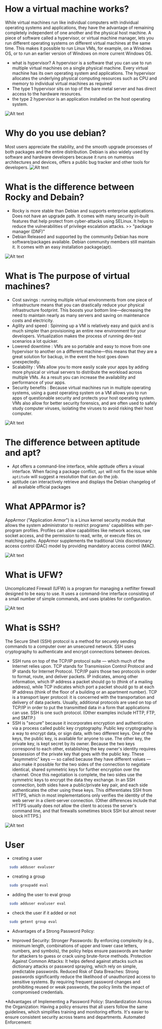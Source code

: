 # How a virtual machine works?
While virtual machines run like individual computers with individual operating systems and applications,
they have the advantage of remaining completely independent of one another and the physical host machine.
A piece of software called a hypervisor, or virtual machine manager, lets you run different operating systems on different virtual machines at the same time.
This makes it possible to run Linux VMs, for example, on a Windows OS, or to run an earlier version of Windows on more current Windows OS.
- what is hypervisor?
A hypervisor is a software that you can use to run multiple virtual machines on a single physical machine.
Every virtual machine has its own operating system and applications.
The hypervisor allocates the underlying physical computing resources such as CPU and memory to individual virtual machines as required
- The type 1 hypervisor sits on top of the bare metal server and has direct access to the hardware resources.
- the type 2 hypervisor is an application installed on the host operating system.

![Alt text](https://www.stackscale.com/wp-content/uploads/2023/02/Hypervisors-stackscale.jpg)

# Why do you use debian?
Most users appreciate the stability, and the smooth upgrade processes of both packages and the entire distribution.
Debian is also widely used by software and hardware developers because it runs on numerous architectures and devices,
offers a public bug tracker and other tools for developers.
![Alt text](https://blog.desdelinux.net/wp-content/uploads/2018/06/Debian-10-830x472.jpg)

# What is the difference between Rocky and Debain?
  - Rocky is more stable than Debian and supports enterprise applications.
  Does not have an upgrade path.
  It comes with many security in-built features that help protect from cyber-attacks using SELinux.
  It helps to reduce the vulnerabilities of privilege escalation attacks. >> "package manager (DNF)"
- Debian Released and supported by the community
  Debian has more software/packages available.
  Debian community members still maintain it.
  It comes with an easy installation package(apt).
  
![Alt text](https://hackaday.com/wp-content/uploads/2021/06/rocky-linux-featured.jpg)

# What is The purpose of virtual machines?
- Cost savings : 
  running multiple virtual environments from one piece of infrastructure means that you can drastically reduce your physical infrastructure footprint.
  This boosts your bottom line—decreasing the need to maintain nearly as many servers and saving on maintenance costs and electricity.
- Agility and speed : 
  Spinning up a VM is relatively easy and quick and is much simpler than provisioning an entire new environment for your developers.
  Virtualization makes the process of running dev-test scenarios a lot quicker.
- Lowered downtime : 
  VMs are so portable and easy to move from one hypervisor to another on a different machine—this means that they are a great solution for backup,
  in the event the host goes down unexpectedly.
- Scalability : 
  VMs allow you to more easily scale your apps by adding more physical or virtual servers to distribute the workload across multiple VMs.
  As a result you can increase the availability and performance of your apps.
- Security benefits : 
  Because virtual machines run in multiple operating systems,
  using a guest operating system on a VM allows you to run apps of questionable security and protects your host operating system.
  VMs also allow for better security forensics, and are often used to safely study computer viruses,
  isolating the viruses to avoid risking their host computer.

![Alt text](https://cdn-dynmedia-1.microsoft.com/is/image/microsoftcorp/what-is-a-virtual-machine_overview-img?resMode=sharp2&op_usm=1.5,0.65,15,0&wid=2560&hei=862&qlt=95)

# The difference between aptitude and apt?
- Apt offers a command-line interface, while aptitude offers a visual interface. When facing a package conflict, `apt` will not fix the issue while `aptitude` will suggest a resolution that can do the job.
- aptitude can interactively retrieve and displays the Debian changelog of all available official packages

# What APPArmor is?
AppArmor ("Application Armor") is a Linux kernel security module that allows the system administrator to restrict programs' capabilities with per-program profiles. Profiles can allow capabilities like network access, raw socket access, and the permission to read, write, or execute files on matching paths. AppArmor supplements the traditional Unix discretionary access control (DAC) model by providing mandatory access control (MAC).

![Alt text](https://upload.wikimedia.org/wikipedia/commons/thumb/b/ba/AppArmor_logo.svg/440px-AppArmor_logo.svg.png)

# What is UFW?
Uncomplicated Firewall (UFW) is a program for managing a netfilter firewall designed to be easy to use. It uses a command-line interface consisting of a small number of simple commands, and uses iptables for configuration.

![Alt text](https://docs.vultr.com/public/doc-assets/1783/1f939acc6b9bb99c.webp)

# What is SSH?
The Secure Shell (SSH) protocol is a method for securely sending commands to a computer over an unsecured network. SSH uses cryptography to authenticate and encrypt connections between devices.
- SSH runs on top of the TCP/IP protocol suite — which much of the Internet relies upon. TCP stands for Transmission Control Protocol and IP stands for Internet Protocol. TCP/IP pairs those two protocols in order to format, route, and deliver packets. IP indicates, among other information, which IP address a packet should go to (think of a mailing address), while TCP indicates which port a packet should go to at each IP address (think of the floor of a building or an apartment number).
TCP is a transport layer protocol: it is concerned with the transportation and delivery of data packets. Usually, additional protocols are used on top of TCP/IP in order to put the transmitted data in a form that applications can use. SSH is one such protocol. (Other examples include HTTP, FTP, and SMTP.)
- SSH is "secure" because it incorporates encryption and authentication via a process called public key cryptography. Public key cryptography is a way to encrypt data, or sign data, with two different keys. One of the keys, the public key, is available for anyone to use. The other key, the private key, is kept secret by its owner. Because the two keys correspond to each other, establishing the key owner's identity requires possession of the private key that goes with the public key.
These "asymmetric" keys — so called because they have different values — also make it possible for the two sides of the connection to negotiate identical, shared symmetric keys for further encryption over the channel. Once this negotiation is complete, the two sides use the symmetric keys to encrypt the data they exchange.
In an SSH connection, both sides have a public/private key pair, and each side authenticates the other using these keys. This differentiates SSH from HTTPS, which in most implementations only verifies the identity of the web server in a client-server connection. (Other differences include that HTTPS usually does not allow the client to access the server's command line, and that firewalls sometimes block SSH but almost never block HTTPS.)

![Alt text](https://miro.medium.com/v2/resize:fit:1024/0*tgrMTzwM0nO7DDjQ.png)

# User
- creating a user
```bash
  sudo adduser evaluser
```
- creating a group
```bash
  sudo groupadd eval
```
- adding the user to eval group
```bash
  sudo adduser evaluser eval
```
- check the user if it added or not
```bash
  sudo getent group eval
```

- Advantages of a Strong Password Policy:
* Improved Security:
Stronger Passwords: By enforcing complexity (e.g., minimum length, combinations of upper and lower case letters, numbers, and symbols), the policy helps ensure passwords are harder for attackers to guess or crack using brute-force methods.
Protection Against Common Attacks: It helps defend against attacks such as dictionary attacks or password spraying, which rely on simple, predictable passwords.
Reduced Risk of Data Breaches:
Strong passwords significantly reduce the likelihood of unauthorized access to sensitive systems. By requiring frequent password changes and prohibiting reused or weak passwords, the policy limits the impact of compromised credentials.

*Advantages of Implementing a Password Policy:
Standardization Across the Organization:
Having a policy ensures that all users follow the same guidelines, which simplifies training and monitoring efforts. It's easier to ensure consistent security across teams and departments.
Automated Enforcement:


  

















